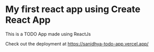 # My first react app using Create React App

This is a TODO App made using ReactJs

Check out the deployment at https://sanidhya-todo-app.vercel.app/
